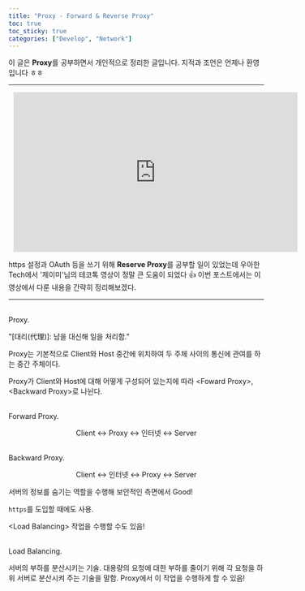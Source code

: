 ```yaml
---
title: "Proxy - Forward & Reverse Proxy"
toc: true
toc_sticky: true
categories: ["Develop", "Network"]
---
```



이 글은 **Proxy**를 공부하면서 개인적으로 정리한 글입니다. 지적과 조언은 언제나 환영입니다 ㅎㅎ

<hr/>


<div style="text-align:center; margin: 10px">
<iframe width="560" height="315" src="https://www.youtube.com/embed/YxwYhenZ3BE" title="YouTube video player" frameborder="0" allow="accelerometer; autoplay; clipboard-write; encrypted-media; gyroscope; picture-in-picture" allowfullscreen></iframe>
</div>

https 설정과 OAuth 등을 쓰기 위해 **Reserve Proxy**를 공부할 일이 있었는데 우아한 Tech에서 '제이미'님의 테코톡 영상이 정말 큰 도움이 되었다 👍 이번 포스트에서는 이 영상에서 다룬 내용을 간략히 정리해보겠다.

<hr/>

<br><span class="statement-title">Proxy.</span><br>

"[대리(代理)]: 남을 대신해 일을 처리함."

Proxy는 기본적으로 Client와 Host 중간에 위치하여 두 주체 사이의 통신에 관여를 하는 중간 주체이다.

Proxy가 Client와 Host에 대해 어떻게 구성되어 있는지에 따라 \<Foward Proxy\>, \<Backward Proxy\>로 나뉜다.

<br><span class="statement-title">Forward Proxy.</span><br>

<div class="statement" style="text-align:center">

Client ↔ Proxy ↔ 인터넷 ↔ Server

</div>

<br><span class="statement-title">Backward Proxy.</span><br>

<div class="statement" style="text-align:center">

Client ↔ 인터넷 ↔ Proxy ↔ Server

</div>

서버의 정보를 숨기는 역할을 수행해 보안적인 측면에서 Good!

`https`를 도입할 때에도 사용.

\<Load Balancing\> 작업을 수행할 수도 있음!

<br><span class="statement-title">Load Balancing.</span><br>

서버의 부하를 분산시키는 기술. 대용량의 요청에 대한 부하를 줄이기 위해 각 요청을 하위 서버로 분산시켜 주는 기술을 말함. Proxy에서 이 작업을 수행하게 할 수 있음!


